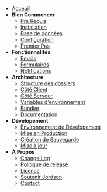 * [Acceuil](fr-fr/)
* **Bien Commencer**
    * [Pré Requis](fr-fr/bien-commencer/prerequis.md)
    * [Installation](fr-fr/bien-commencer/installation.md)
    * [Base de données](fr-fr/bien-commencer/base-de-donnees.md)
    * [Configuration](fr-fr/bien-commencer/configuration.md)
    * [Premier Pas](fr-fr/bien-commencer/premiers-pas.md)
* **Fonctionnalités**
    * [Emails](fr-fr/fonctionnalites/emails.md)
    * [Formulaires](fr-fr/fonctionnalites/formulaires.md)
    * [Notifications](fr-fr/fonctionnalites/notifications.md)
* **Architecture**
    * [Structure des dossiers](fr-fr/architecture/structure-des-dossiers.md)
    * [Côté Client](fr-fr/architecture/cote-client.md)
    * [Côté Serveur](fr-fr/architecture/cote-serveur.md)
    * [Variables d'environnement](fr-fr/architecture/variables-env.md)
    * [Bundler](fr-fr/architecture/bundler.md)
    * [Documentation](fr-fr/architecture/documentation.md)
* **Dévelopement**
    * [Environnement de Dévelopement](fr-fr/developement/environnement-de-dev.md)
    * [Mise en Production](fr-fr/developement/mise-en-production.md)
    * [Création de Sauvegarde](fr-fr/developement/creation-de-sauvegarde.md)
    * [Mise à jour](fr-fr/developement/mise-a-jour.md)
* **À Propos**
    * [Change Log](fr-fr/a-propos/changelog.md)
    * [Politique de release](fr-fr/a-propos/politique-de-release.md)
    * [Licence](fr-fr/a-propos/licence.md)
    * [Soutenir Jordson](fr-fr/a-propos/soutenir-jordson.md)
    * [Contact](fr-fr/a-propos/contact.md)